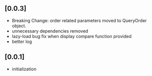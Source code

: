 ## [0.0.3]

* Breaking Change: order related parameters moved to QueryOrder object.
* unnecessary dependencies removed
* lazy-load bug fix when display compare function provided
* better log

## [0.0.1]

* initialization
